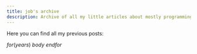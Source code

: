 ```yaml
---
title: job's archive
description: Archive of all my little articles about mostly programming related topics.
---
```


Here you can find all my previous posts:

$for(years)$
  $body$
$endfor$
